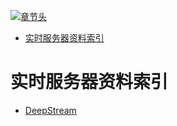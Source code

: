 [![章节头](https://parg.co/UGo)](https://parg.co/b4z) 
 - [实时服务器资料索引](#%E5%AE%9E%E6%97%B6%E6%9C%8D%E5%8A%A1%E5%99%A8%E8%B5%84%E6%96%99%E7%B4%A2%E5%BC%95) 

# 实时服务器资料索引

- [DeepStream]()